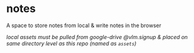# notes

A space to store notes from local & write notes in the browser 

*local assets must be pulled from google-drive @vlm.signup & placed on same directory level as this repo (named as `assets`)*
